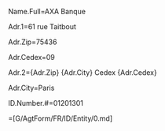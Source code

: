 Name.Full=AXA Banque

Adr.1=61 rue Taitbout

Adr.Zip=75436

Adr.Cedex=09

Adr.2={Adr.Zip} {Adr.City} Cedex {Adr.Cedex}

Adr.City=Paris

ID.Number.#=01201301

=[G/AgtForm/FR/ID/Entity/0.md]

